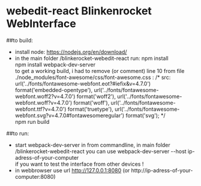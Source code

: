 # webedit-react  Blinkenrocket WebInterface

##to build:

* install node: https://nodejs.org/en/download/
* in the main folder /blinkerocket-webedit-react run: 
   npm install  
   npm install webpack-dev-server  
   to get a working build, i had to remove (or comment) line 10 from file ./node_modules/font-awesome/css/font-awesome.css :
   /* src: url('../fonts/fontawesome-webfont.eot?#iefix&v=4.7.0') format('embedded-opentype'), url('../fonts/fontawesome-webfont.woff2?v=4.7.0') format('woff2'), url('../fonts/fontawesome-webfont.woff?v=4.7.0') format('woff'), url('../fonts/fontawesome-webfont.ttf?v=4.7.0') format('truetype'), url('../fonts/fontawesome-webfont.svg?v=4.7.0#fontawesomeregular') format('svg'); */  
   npm run build  

##to run:

* start webpack-dev-server in from commandline, in main folder /blinkerocket-webedit-react 
   you can use webpack-dev-server --host ip-adress-of-your-computer  
   if you want to test the interface from other devices !
* in webbrowser use url http://127.0.0.1:8080  (or http://ip-adress-of-your-computer:8080)

